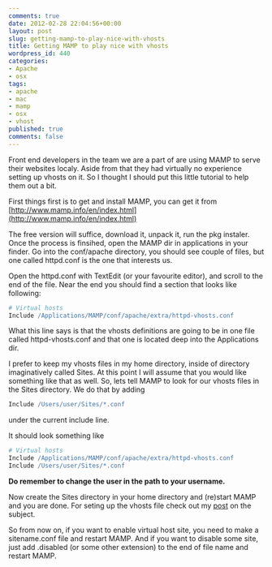 ```yaml
---
comments: true
date: 2012-02-28 22:04:56+00:00
layout: post
slug: getting-mamp-to-play-nice-with-vhosts
title: Getting MAMP to play nice with vhosts
wordpress_id: 440
categories:
- Apache
- osx
tags:
- apache
- mac
- mamp
- osx
- vhost
published: true
comments: false
---
```


Front end developers in the team we are a part of are using MAMP to serve their websites localy.
Aside from that they had virtually no experience setting up vhosts on it.
So I thought I should put this little tutorial to help them out a bit.
<!--more-->

First things first is to get and install MAMP, you can get it from [http://www.mamp.info/en/index.html](http://www.mamp.info/en/index.html)

The free version will suffice, download it, unpack it, run the pkg instaler.
Once the process is finsihed, open the MAMP dir in applications in your finder.
Go into the conf/apache directory, you should see couple of files, but one called httpd.conf is the one that interests us.

Open the httpd.conf with TextEdit (or your favourite editor), and scroll to the end of the file.
Near the end you should find a section that looks like following:

```apache
# Virtual hosts
Include /Applications/MAMP/conf/apache/extra/httpd-vhosts.conf
```

What this line says is that the vhosts definitions are going to be in one file called httpd-vhosts.conf and that one is located deep into the Applications dir.


I prefer to keep my vhosts files in my home directory, inside of directory imaginatively called Sites.
At this point I will assume that you would like something like that as well.
So, lets tell MAMP to look for our vhosts files in the Sites directory.
We do that by adding

```apache
Include /Users/user/Sites/*.conf
```

under the current include line.

It should look something like
```apache
# Virtual hosts
Include /Applications/MAMP/conf/apache/extra/httpd-vhosts.conf
Include /Users/user/Sites/*.conf
```
**Do remember to change the user in the path to your username.**

Now create the Sites directory in your home directory and (re)start MAMP and you are done.
For seting up the vhosts file check out my [post](http://blog.code4hire.com/2011/03/setting-up-virtual-hosts-for-apache-on-ubuntu-for-local-development/) on the subject.

So from now on, if you want to enable virtual host site, you need to make a sitename.conf file and restart MAMP.
And if you want to disable some site, just add .disabled (or some other extension) to the end of file name and restart MAMP.
